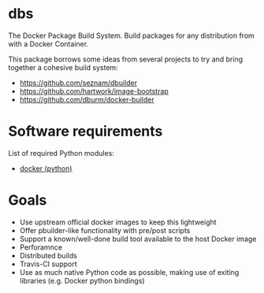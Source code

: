 # dbs
The Docker Package Build System. Build packages for any distribution from with a Docker Container. 

This package borrows some ideas from several projects to try and bring together a cohesive build system:

* https://github.com/seznam/dbuilder
* https://github.com/hartwork/image-bootstrap
* https://github.com/dburm/docker-builder

# Software requirements

List of required Python modules:

* [docker (python)](https://pypi.python.org/pypi/docker)

# Goals

* Use upstream official docker images to keep this lightweight
* Offer pbuilder-like functionality with pre/post scripts
* Support a known/well-done build tool available to the host Docker image
* Perforamnce
* Distributed builds
* Travis-CI support
* Use as much native Python code as possible, making use of exiting libraries (e.g. Docker python bindings)

